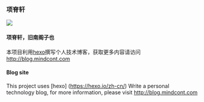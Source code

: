 ### 项脊轩

![](https://img.shields.io/badge/Blog-MindCont%20Inc-blue.svg)

#### 项脊轩，旧南阁子也
本项目利用[hexo](https://hexo.io/zh-cn/)撰写个人技术博客，获取更多内容请访问 http://blog.mindcont.com

#### Blog site
This project uses [hexo] (https://hexo.io/zh-cn/) Write a personal technology blog, for more information, please visit http://blog.mindcont.com

